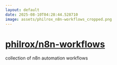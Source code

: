 ```yaml
---
layout: default
date: 2025-08-10T04:28:44.528710
image: assets/philrox_n8n-workflows_cropped.png
---
```


# [philrox/n8n-workflows](https://github.com/philrox/n8n-workflows)

collection of n8n automation workflows
